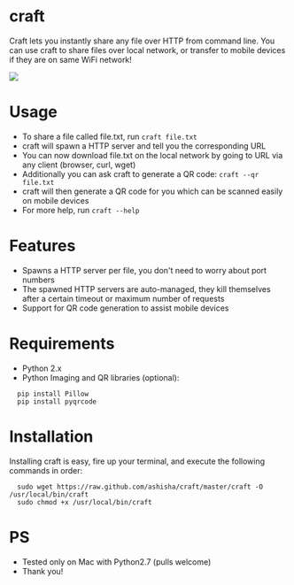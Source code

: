 # craft
Craft lets you instantly share any file over HTTP from command line. You can use craft to share files over local network, or transfer to mobile devices if they are on same WiFi network!

![](https://github.com/ashisha/craft/blob/master/screenshot/craft.png)

# Usage
* To share a file called file.txt, run ```craft file.txt```
* craft will spawn a HTTP server and tell you the corresponding URL
* You can now download file.txt on the local network by going to URL via any client (browser, curl, wget)
* Additionally you can ask craft to generate a QR code: ```craft --qr file.txt```
* craft will then generate a QR code for you which can be scanned easily on mobile devices
* For more help, run ```craft --help```

# Features
* Spawns a HTTP server per file, you don't need to worry about port numbers
* The spawned HTTP servers are auto-managed, they kill themselves after a certain timeout or maximum number of requests
* Support for QR code generation to assist mobile devices

# Requirements
* Python 2.x
* Python Imaging and QR libraries (optional):
```
  pip install Pillow
  pip install pyqrcode
```

# Installation
Installing craft is easy, fire up your terminal, and execute the following commands in order:
```
  sudo wget https://raw.github.com/ashisha/craft/master/craft -O /usr/local/bin/craft
  sudo chmod +x /usr/local/bin/craft
```

# PS
* Tested only on Mac with Python2.7 (pulls welcome)
* Thank you!
